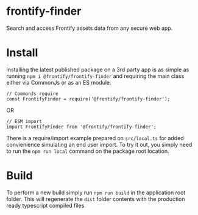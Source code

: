 # frontify-finder

Search and access Frontify assets data from any secure web app.

# Install

Installing the latest published package on a 3rd party app is as simple as running `npm i @frontify/frontify-finder` and requiring the main class either via CommonJs or as an ES module.

```
// CommonJs require
const FrontifyFinder = require('@frontify/frontify-finder');
```

OR

```
// ESM import
import FrontifyFinder from '@frontify/frontify-finder';
```

There is a require/import example prepared on `src/local.ts` for added convienience simulating an end user import. To try it out, you simply need to run the `npm run local` command on the package root location.

# Build

To perform a new build simply run `npm run build` in the application root folder. This will regenerate the `dist` folder contents with the production ready typescript compiled files.
